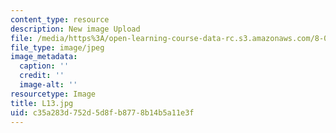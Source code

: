 ```yaml
---
content_type: resource
description: New image Upload
file: /media/https%3A/open-learning-course-data-rc.s3.amazonaws.com/8-03sc-physics-iii-vibrations-and-waves-fall-2016/c35a283d752d5d8fb8778b14b5a11e3f_L13.jpg
file_type: image/jpeg
image_metadata:
  caption: ''
  credit: ''
  image-alt: ''
resourcetype: Image
title: L13.jpg
uid: c35a283d-752d-5d8f-b877-8b14b5a11e3f
---
```

